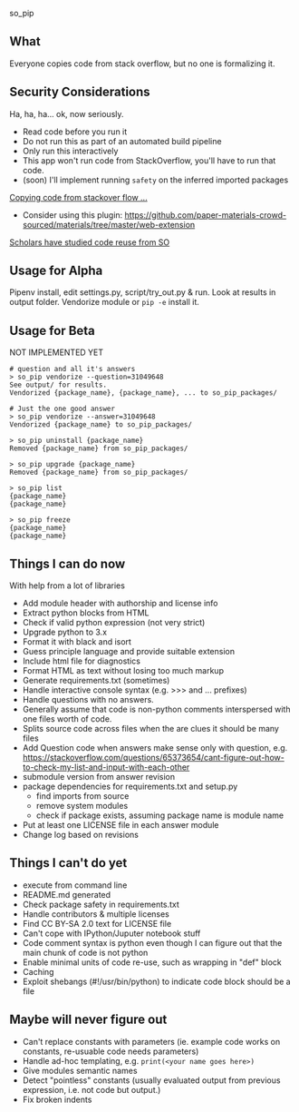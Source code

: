 so_pip

What
----
Everyone copies code from stack overflow, but no one is formalizing it.

Security Considerations
-----------------------
Ha, ha, ha... ok, now seriously.

- Read code before you run it
- Do not run this as part of an automated build pipeline
- Only run this interactively
- This app won't run code from StackOverflow, you'll have to run that code.
- (soon) I'll implement running `safety` on the inferred imported packages

[Copying code from stackover flow ...](https://stackoverflow.blog/2019/11/26/copying-code-from-stack-overflow-you-might-be-spreading-security-vulnerabilities/)
- Consider using this plugin: https://github.com/paper-materials-crowd-sourced/materials/tree/master/web-extension

[Scholars have studied code reuse from SO](https://link.springer.com/article/10.1007/s10664-018-9634-5)

Usage for Alpha
---------------
Pipenv install, edit settings.py, script/try_out.py & run. Look at
results in output folder. Vendorize module or `pip -e` install it.

Usage for Beta
--------------
NOT IMPLEMENTED YET

```
# question and all it's answers
> so_pip vendorize --question=31049648
See output/ for results.
Vendorized {package_name}, {package_name}, ... to so_pip_packages/

# Just the one good answer
> so_pip vendorize --answer=31049648
Vendorized {package_name} to so_pip_packages/

> so_pip uninstall {package_name}
Removed {package_name} from so_pip_packages/

> so_pip upgrade {package_name}
Removed {package_name} from so_pip_packages/

> so_pip list
{package_name}
{package_name}

> so_pip freeze
{package_name}
{package_name}
```

Things I can do now
-------------------
With help from a lot of libraries
- Add module header with authorship and license info
- Extract python blocks from HTML
- Check if valid python expression (not very strict)
- Upgrade python to 3.x
- Format it with black and isort
- Guess principle language and provide suitable extension
- Include html file for diagnostics
- Format HTML as text without losing too much markup
- Generate requirements.txt (sometimes)
- Handle interactive console syntax (e.g. >>> and ... prefixes)
- Handle questions with no answers.
- Generally assume that code is non-python comments interspersed with one files worth of code.
- Splits source code across files when the are clues it should be many files
- Add Question code when answers make sense only with question, e.g. https://stackoverflow.com/questions/65373654/cant-figure-out-how-to-check-my-list-and-input-with-each-other
- submodule version from answer revision
- package dependencies for requirements.txt and setup.py
  - find imports from source
  - remove system modules
  - check if package exists, assuming package name is module name
- Put at least one LICENSE file in each answer module
- Change log based on revisions

Things I can't do yet
---------------------
- execute from command line
- README.md generated
- Check package safety in requirements.txt
- Handle contributors & multiple licenses
- Find CC BY-SA 2.0 text for LICENSE file
- Can't cope with IPython/Juputer notebook stuff
- Code comment syntax is python even though I can figure out that the main chunk of code is not python
- Enable minimal units of code re-use, such as wrapping in "def" block
- Caching
- Exploit shebangs (#!/usr/bin/python) to indicate code block should be a file

Maybe will never figure out
------
- Can't replace constants with parameters (ie. example code works on constants, re-usuable code needs parameters)
- Handle ad-hoc templating, e.g. `print(<your name goes here>)`
- Give modules semantic names
- Detect "pointless" constants (usually evaluated output from previous expression, i.e. not code but output.)
- Fix broken indents
